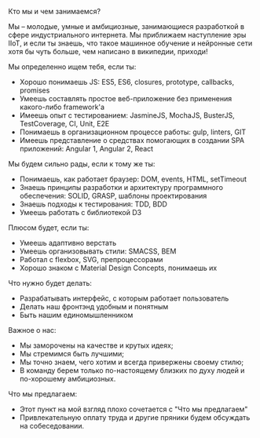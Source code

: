 Кто мы и чем занимаемся?

Мы – молодые, умные и амбициозные, занимающиеся разработкой в сфере индустриального интернета.
Мы приближаем наступление эры IIoT, и если ты знаешь, что такое машинное обучение и нейронные сети хотя бы чуть больше, чем написано в википедии, приходи!

Мы определенно ищем тебя, если ты:
- Хорошо понимаешь JS: ES5, ES6, closures, prototype, callbacks, promises
- Умеешь составлять простое веб-приложение без применения какого-либо framework'а
- Имеешь опыт с тестированием: JasmineJS, MochaJS, BusterJS, TestCoverage, CI, Unit, E2E
- Понимаешь в организационном процессе работы: gulp, linters, GIT
- Имеешь представление о средствах помогающих в создании SPA приложений: Angular 1, Angular 2, React

Мы будем сильно рады, если к тому же ты:
- Понимаешь, как работает браузер: DOM, events, HTML, setTimeout
- Знаешь принципы разработки и архитектуру программного обеспечения: SOLID, GRASP, шаблоны проектирования
- Знаешь подходы к тестирования: TDD, BDD
- Умеешь работать с библиотекой D3

Плюсом будет, если ты:
- Умеешь адаптивно верстать
- Умеешь организовывать стили: SMACSS, BEM
- Работал с flexbox, SVG, препроцессорами
- Хорошо знаком с Material Design Concepts, понимаешь их

Что нужно будет делать:
- Разрабатывать интерфейс, с которым работает пользователь
- Делать наш фронтэнд удобным и понятным
- Быть нашим единомышленником

Важное о нас:
- Мы заморочены на качестве и крутых идеях;
- Мы стремимся быть лучшими;
- Мы точно знаем, чего хотим и всегда привержены своему стилю;
- В команду берем только по-настоящему близких по духу людей и по-хорошему амбициозных.

Что мы предлагаем:
- Этот пункт на мой взгляд плохо сочетается с "Что мы предлагаем"
- Привлекательную оплату труда и другие пряники будем обсуждать на собеседовании.
